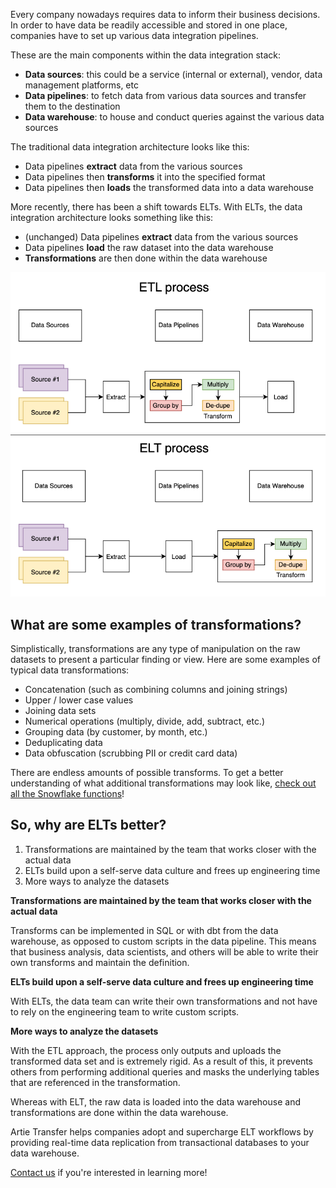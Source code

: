 Every company nowadays requires data to inform their business decisions. In order to have data be readily accessible and stored in one place, companies have to set up various data integration pipelines.

These are the main components within the data integration stack:

* **Data sources**: this could be a service (internal or external), vendor, data management platforms, etc
* **Data pipelines**: to fetch data from various data sources and transfer them to the destination
* **Data warehouse**: to house and conduct queries  against the various data sources

The traditional data integration architecture looks like this:

* Data pipelines **extract** data from the various sources
* Data pipelines then **transforms** it into the specified format
* Data pipelines then **loads** the transformed data into a data warehouse

More recently, there has been a shift towards ELTs. With ELTs, the data integration architecture looks something like this:

* (unchanged) Data pipelines **extract** data from the various sources
* Data pipelines **load** the raw dataset into the data warehouse
* **Transformations** are then done within the data warehouse

![img.png](etl_elt.png)

## What are some examples of transformations?
Simplistically, transformations are any type of manipulation on the raw datasets to present a particular finding or view. Here are some examples of typical data transformations:

* Concatenation (such as combining columns and joining strings)
* Upper / lower case values
* Joining data sets
* Numerical operations (multiply, divide, add, subtract, etc.)
* Grouping data (by customer, by month, etc.)
* Deduplicating data
* Data obfuscation (scrubbing PII or credit card data)

There are endless amounts of possible transforms. To get a better understanding of what additional transformations may look like, [check out all the Snowflake functions](https://docs.snowflake.com/en/sql-reference/functions-all.html)!

## So, why are ELTs better?

1. Transformations are maintained by the team that works closer with the actual data
2. ELTs build upon a self-serve data culture and frees up engineering time
3. More ways to analyze the datasets

**Transformations are maintained by the team that works closer with the actual data**

Transforms can be implemented in SQL or with dbt from the data warehouse, as opposed to custom scripts in the data pipeline. 
This means that business analysis, data scientists, and others will be able to write their own transforms and maintain the definition.

**ELTs build upon a self-serve data culture and frees up engineering time**

With ELTs, the data team can write their own transformations and not have to rely on the engineering team to write custom scripts.

**More ways to analyze the datasets**

With the ETL approach, the process only outputs and uploads the transformed data set and is extremely rigid. 
As a result of this, it prevents others from performing additional queries and masks the underlying tables that are referenced in the transformation. 

Whereas with ELT, the raw data is loaded into the data warehouse and transformations are done within the data warehouse.


Artie Transfer helps companies adopt and supercharge ELT workflows by providing real-time data replication from transactional databases to your data warehouse.

[Contact us](https://artie.com/contact) if you're interested in learning more!
